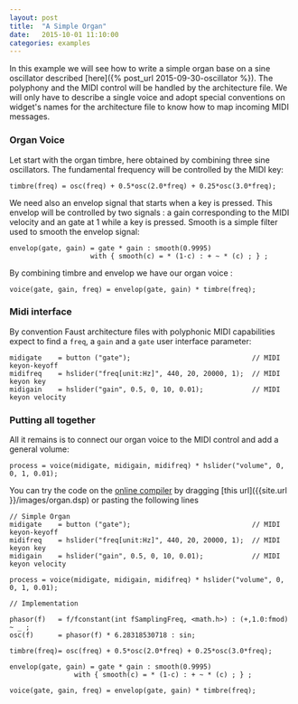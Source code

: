 ```yaml
---
layout: post
title:  "A Simple Organ"
date:   2015-10-01 11:10:00
categories: examples
---
```


In this example we will see how to write a simple organ base on a sine oscillator described [here]({% post_url 2015-09-30-oscillator %}). The polyphony and the MIDI control will be handled by the architecture file. We will only have to describe a single voice and adopt special conventions on widget's names for the architecture file to know how to map incoming MIDI messages.

### Organ Voice
Let start with the organ timbre, here obtained by combining three sine oscillators. The fundamental frequency will be controlled by the MIDI key:

    timbre(freq) = osc(freq) + 0.5*osc(2.0*freq) + 0.25*osc(3.0*freq);

We need also an envelop signal that starts when a key is pressed. This envelop will be controlled by two signals : a gain corresponding to the MIDI velocity and an gate at 1 while a key is pressed. Smooth is a simple filter used to smooth the envelop signal:

    envelop(gate, gain) = gate * gain : smooth(0.9995)
                        with { smooth(c) = * (1-c) : + ~ * (c) ; } ;

By combining timbre and envelop we have our organ voice :

    voice(gate, gain, freq) = envelop(gate, gain) * timbre(freq);


### Midi interface
By convention Faust architecture files with polyphonic MIDI capabilities expect to find a `freq`, a `gain` and a `gate` user interface parameter:

    midigate	= button ("gate");                             	// MIDI keyon-keyoff
    midifreq	= hslider("freq[unit:Hz]", 440, 20, 20000, 1); 	// MIDI keyon key
    midigain	= hslider("gain", 0.5, 0, 10, 0.01);	       	// MIDI keyon velocity

### Putting all together
All it remains is to connect our organ voice to the MIDI control and add a general volume:

    process = voice(midigate, midigain, midifreq) * hslider("volume", 0, 0, 1, 0.01);

You can try the code on the [online compiler](http://faust.grame.fr/onlinecompiler) by dragging [this url]({{site.url }}/images/organ.dsp) or pasting the following lines

    // Simple Organ
    midigate	= button ("gate");                             	// MIDI keyon-keyoff
    midifreq	= hslider("freq[unit:Hz]", 440, 20, 20000, 1); 	// MIDI keyon key
    midigain	= hslider("gain", 0.5, 0, 10, 0.01);	       	// MIDI keyon velocity

    process = voice(midigate, midigain, midifreq) * hslider("volume", 0, 0, 1, 0.01);

    // Implementation

    phasor(f)   = f/fconstant(int fSamplingFreq, <math.h>) : (+,1.0:fmod) ~ _ ;
    osc(f)      = phasor(f) * 6.28318530718 : sin;

    timbre(freq)= osc(freq) + 0.5*osc(2.0*freq) + 0.25*osc(3.0*freq);

    envelop(gate, gain) = gate * gain : smooth(0.9995)
                    with { smooth(c) = * (1-c) : + ~ * (c) ; } ;

    voice(gate, gain, freq) = envelop(gate, gain) * timbre(freq);
